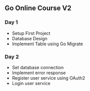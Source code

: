 ## Go Online Course V2

### Day 1
- Setup First Project
- Database Design
- Implement Table using Go Migrate

### Day 2
- Set database connection
- Implement error response
- Register user service using OAuth2
- Login user service
